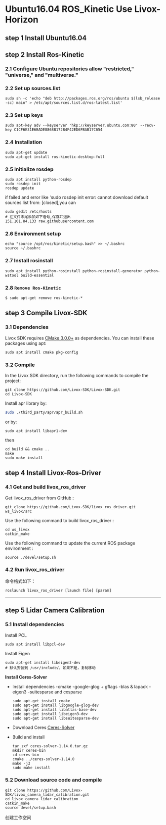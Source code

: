 # Ubuntu16.04 ROS_Kinetic Use Livox-Horizon
## step 1 Install Ubuntu16.04

## step 2 Install Ros-Kinetic
### 2.1 Configure Ubuntu repositories allow "restricted," "universe," and "multiverse."
### 2.2 Set up sources.list
```
sudo sh -c 'echo "deb http://packages.ros.org/ros/ubuntu $(lsb_release -sc) main" > /etc/apt/sources.list.d/ros-latest.list'
```
### 2.3 Set up keys
```
sudo apt-key adv --keyserver 'hkp://keyserver.ubuntu.com:80' --recv-key C1CF6E31E6BADE8868B172B4F42ED6FBAB17C654
```
### 2.4 Installation
```
sudo apt-get update
sudo apt-get install ros-kinetic-desktop-full
```
### 2.5 Initialize rosdep
```
sudo apt install python-rosdep
sudo rosdep init
rosdep update
```
if failed and error like 'sudo rosdep init error: cannot download default sources list from: [closed],you can 
```
sudo gedit /etc/hosts
# 在文件末尾添加如下语句,保存并退出
151.101.84.133 raw.githubusercontent.com
```
### 2.6 Environment setup
```
echo "source /opt/ros/kinetic/setup.bash" >> ~/.bashrc
source ~/.bashrc
```
### 2.7 Install rosinstall
```
sudo apt install python-rosinstall python-rosinstall-generator python-wstool build-essential
```
### 2.8 `Remove Ros-Kinetic`
```
$ sudo apt-get remove ros-kinetic-*
```
## step 3 Compile Livox-SDK
### 3.1 Dependencies
Livox SDK requires [CMake 3.0.0+](https://cmake.org/) as dependencies. You can install these packages using apt:
```
sudo apt install cmake pkg-config
```
### 3.2 Compile

In the Livox SDK directory, run the following commands to compile the project:
```
git clone https://github.com/Livox-SDK/Livox-SDK.git
cd Livox-SDK
```
Install apr library by:

```bash
sudo ./third_party/apr/apr_build.sh
```

or by:

```
sudo apt install libapr1-dev
```

then

```
cd build && cmake ..
make
sudo make install
```
## step 4 Install Livox-Ros-Driver
### 4.1 Get and build livox_ros_driver
Get livox_ros_driver from GitHub :  
```
git clone https://github.com/Livox-SDK/livox_ros_driver.git ws_livox/src
```
Use the following command to build livox_ros_driver :
```
cd ws_livox
catkin_make
```
Use the following command to update the current ROS package environment :  
```
source ./devel/setup.sh
```
### 4.2 Run livox_ros_driver
命令格式如下：
```
roslaunch livox_ros_driver [launch file] [param]
```
---
## step 5 Lidar Camera Calibration
### 5.1 Install dependencies
Install PCL
```
sudo apt install libpcl-dev
```
Install Eigen
```
sudo apt-get install libeigen3-dev
# 默认安装到 /usr/include/，如果不是，复制移动
```
**Install Ceres-Solver**    
* Install dependencies -cmake -google-glog + gflags -blas & lapack -eigen3 -suitesparse and cxsparse
    ```
    sudo apt-get install cmake
    sudo apt-get install libgoogle-glog-dev
    sudo apt-get install libatlas-base-dev
    sudo apt-get install libeigen3-dev
    sudo apt-get install libsuitesparse-dev
    ```
* Download Ceres
[Ceres-Solver](http://ceres-solver.org/)

* Build and install
    ```
    tar zxf ceres-solver-1.14.0.tar.gz
    mkdir ceres-bin
    cd ceres-bin
    cmake ../ceres-solver-1.14.0
    make -j3
    sudo make install 
    ```
### 5.2 Download source code and compile
```
git clone https://github.com/Livox-SDK/livox_camera_lidar_calibration.git
cd livox_camera_lidar_calibration
catkin_make
source devel/setup.bash
```
创建工作空间
